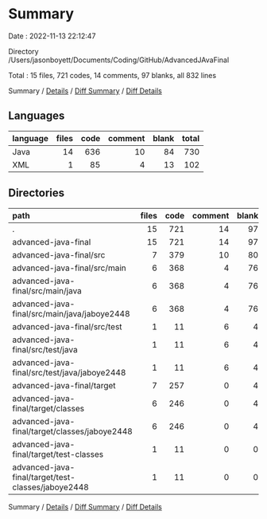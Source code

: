 # Summary

Date : 2022-11-13 22:12:47

Directory /Users/jasonboyett/Documents/Coding/GitHub/AdvancedJAvaFinal

Total : 15 files,  721 codes, 14 comments, 97 blanks, all 832 lines

Summary / [Details](details.md) / [Diff Summary](diff.md) / [Diff Details](diff-details.md)

## Languages
| language | files | code | comment | blank | total |
| :--- | ---: | ---: | ---: | ---: | ---: |
| Java | 14 | 636 | 10 | 84 | 730 |
| XML | 1 | 85 | 4 | 13 | 102 |

## Directories
| path | files | code | comment | blank | total |
| :--- | ---: | ---: | ---: | ---: | ---: |
| . | 15 | 721 | 14 | 97 | 832 |
| advanced-java-final | 15 | 721 | 14 | 97 | 832 |
| advanced-java-final/src | 7 | 379 | 10 | 80 | 469 |
| advanced-java-final/src/main | 6 | 368 | 4 | 76 | 448 |
| advanced-java-final/src/main/java | 6 | 368 | 4 | 76 | 448 |
| advanced-java-final/src/main/java/jaboye2448 | 6 | 368 | 4 | 76 | 448 |
| advanced-java-final/src/test | 1 | 11 | 6 | 4 | 21 |
| advanced-java-final/src/test/java | 1 | 11 | 6 | 4 | 21 |
| advanced-java-final/src/test/java/jaboye2448 | 1 | 11 | 6 | 4 | 21 |
| advanced-java-final/target | 7 | 257 | 0 | 4 | 261 |
| advanced-java-final/target/classes | 6 | 246 | 0 | 4 | 250 |
| advanced-java-final/target/classes/jaboye2448 | 6 | 246 | 0 | 4 | 250 |
| advanced-java-final/target/test-classes | 1 | 11 | 0 | 0 | 11 |
| advanced-java-final/target/test-classes/jaboye2448 | 1 | 11 | 0 | 0 | 11 |

Summary / [Details](details.md) / [Diff Summary](diff.md) / [Diff Details](diff-details.md)